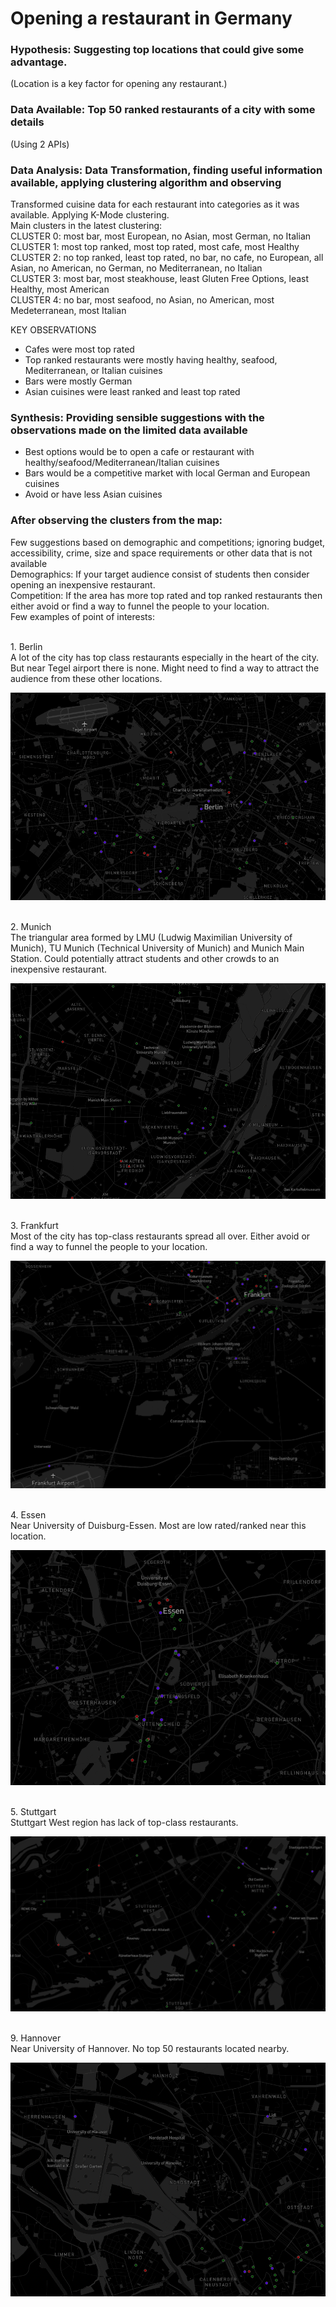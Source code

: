 # Opening a restaurant in Germany
### Hypothesis: Suggesting top locations that could give some advantage. <br/>
(Location is a key factor for opening any restaurant.)
<br/>
### Data Available: Top 50 ranked restaurants of a city with some details<br/>
(Using 2 APIs)
<br/>

### Data Analysis: Data Transformation, finding useful information available, applying clustering algorithm and observing <br/>
Transformed cuisine data for each restaurant into categories as it was available. Applying K-Mode clustering.<br/>
Main clusters in the latest clustering: <br/>
CLUSTER 0: most bar, most European, no Asian, most German, no Italian <br/>
CLUSTER 1: most top ranked, most top rated, most cafe, most Healthy <br/>
CLUSTER 2: no top ranked, least top rated, no bar, no cafe, no European, all Asian, no American, no German, no Mediterranean, no Italian <br/>
CLUSTER 3: most bar, most steakhouse, least Gluten Free Options, least Healthy, most American <br/>
CLUSTER 4: no bar, most seafood, no Asian, no American, most Medeterranean, most Italian <br/>

KEY OBSERVATIONS <br/>
* Cafes were most top rated
* Top ranked restaurants were mostly having healthy, seafood, Mediterranean, or Italian cuisines
* Bars were mostly German
* Asian cuisines were least ranked and least top rated

### Synthesis: Providing sensible suggestions with the observations made on the limited data available <br/>
* Best options would be to open a cafe or restaurant with healthy/seafood/Mediterranean/Italian cuisines
* Bars would be a competitive market with local German and European cuisines
* Avoid or have less Asian cuisines

### After observing the clusters from the map:
Few suggestions based on demographic and competitions; ignoring budget, accessibility, crime, size and space requirements or other data that is not available <br/>
Demographics: If your target audience consist of students then consider opening an inexpensive restaurant.<br/>
Competition: If the area has more top rated and top ranked restaurants then either avoid or find a way to funnel the people to your location. <br/>
Few examples of point of interests:<br/>

<br/>
1. Berlin <br/>
A lot of the city has top class restaurants especially in the heart of the city. But near Tegel airport there is none. Might need to find a way to attract the audience from these other locations.<br/>

![](Pics/s1.PNG)

<br/>
2. Munich <br/>
The triangular area formed by LMU (Ludwig Maximilian University of Munich), TU Munich (Technical University of Munich) and Munich Main Station. Could potentially attract students and other crowds to an inexpensive restaurant.<br/>

![](Pics/s2.PNG)

<br/>
3. Frankfurt <br/>
Most of the city has top-class restaurants spread all over. Either avoid or find a way to funnel the people to your location.<br/>

![](Pics/s3.PNG)

<br/>
4. Essen <br/>
Near University of Duisburg-Essen. Most are low rated/ranked near this location. <br/>

![](Pics/s4.PNG)

<br/>
5. Stuttgart <br/>
Stuttgart West region has lack of top-class restaurants.<br/>

![](Pics/s5.PNG)

<br/>
9. Hannover <br/>
Near University of Hannover. No top 50 restaurants located nearby. <br/>

![](Pics/s6.PNG)

<br/>
